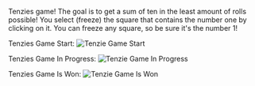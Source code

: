 Tenzies game!  The goal is to get a sum of ten in the least amount of rolls possible! You select (freeze) the square that contains the number one by clicking on it. You can freeze any square, so be sure it's the number 1!

Tenzies Game Start:
![Tenzie Game Start](https://github.com/user-attachments/assets/0a36cab0-c107-491c-bb26-874ee623261d)

Tenzies Game In Progress:
![Tenzie Game In Progress](https://github.com/user-attachments/assets/9e2d9a79-21d5-4797-acdd-d9db3911f05d)

Tenzies Game Is Won:
![Tenzie Game Is Won](https://github.com/user-attachments/assets/1858e252-7135-45f3-9a6e-5ef5b8caa2a4)
